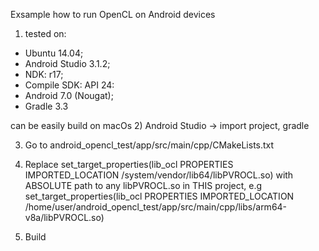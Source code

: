 Exsample how to run OpenCL on Android devices

1) tested on:
  - Ubuntu 14.04;
  - Android Studio 3.1.2; 
  - NDK: r17; 
  - Compile SDK: API 24: 
  - Android 7.0 (Nougat); 
  - Gradle 3.3
  
  can be easily build on macOs
2) Android Studio -> import project, gradle
 
3) Go to android_opencl_test/app/src/main/cpp/CMakeLists.txt 
 
4) Replace 
set_target_properties(lib_ocl PROPERTIES IMPORTED_LOCATION /system/vendor/lib64/libPVROCL.so) 
with ABSOLUTE path to any libPVROCL.so in THIS project, e.g
set_target_properties(lib_ocl PROPERTIES IMPORTED_LOCATION /home/user/android_opencl_test/app/src/main/cpp/libs/arm64-v8a/libPVROCL.so)

5) Build 
